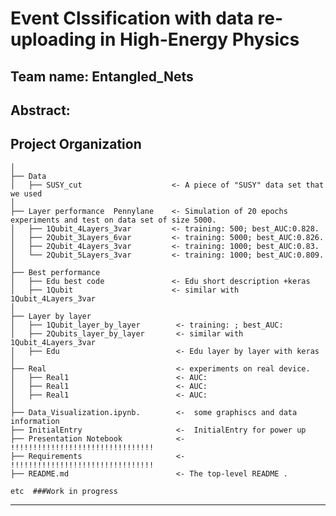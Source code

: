 # Event Clssification with data re-uploading in High-Energy Physics

## Team name: Entangled_Nets

## Abstract: 

Project Organization
------------

    │
    ├── Data 
    │   ├── SUSY_cut                    <- A piece of "SUSY" data set that we used
    │
    ├── Layer performance  Pennylane    <- Simulation of 20 epochs experiments and test on data set of size 5000.
    │   ├── 1Qubit_4Layers_3var         <- training: 500; best_AUC:0.828.
    │   ├── 2Qubit_3Layers_6var         <- training: 5000; best_AUC:0.826.
    │   ├── 2Qubit_4Layers_3var         <- training: 1000; best_AUC:0.83.
    │   └── 2Qubit_5Layers_3var         <- training: 1000; best_AUC:0.809.
    │
    ├── Best performance                        
    │   ├── Edu best code               <- Edu short description +keras
    │   ├── 1Qubit                      <- similar with 1Qubit_4Layers_3var 
    │
    ├── Layer by layer                        
    │   ├── 1Qubit_layer_by_layer        <- training: ; best_AUC:
    │   ├── 2Qubits_layer_by_layer       <- similar with 1Qubit_4Layers_3var 
    │   ├── Edu                          <- Edu layer by layer with keras
    │
    ├── Real                             <- experiments on real device.
    │   ├── Real1                        <- AUC:
    │   ├── Real1                        <- AUC:
    │   ├── Real1                        <- AUC:
    │
    ├── Data_Visualization.ipynb.        <-  some graphiscs and data information
    ├── InitialEntry                     <-  InitialEntry for power up
    ├── Presentation Notebook            <-  !!!!!!!!!!!!!!!!!!!!!!!!!!!!!!!!
    ├── Requirements                     <-  !!!!!!!!!!!!!!!!!!!!!!!!!!!!!!!!
    ├── README.md                        <- The top-level README .
    
    etc  ###Work in progress

--------
